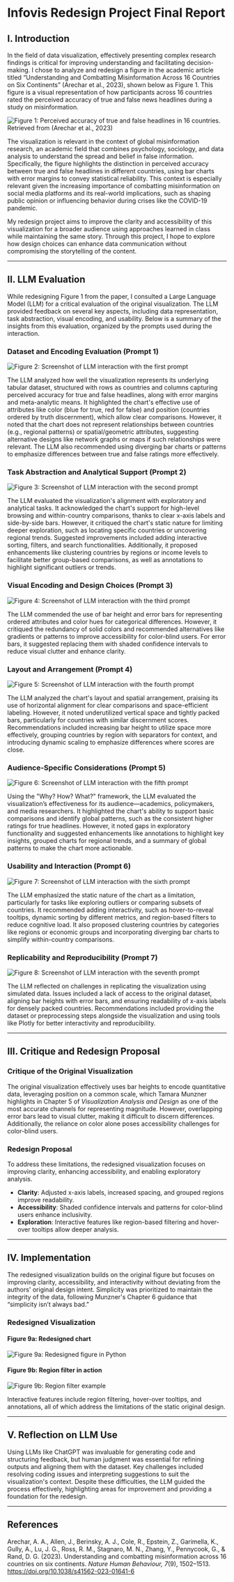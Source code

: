 # Infovis Redesign Project Final Report

## I. Introduction

In the field of data visualization, effectively presenting complex research findings is critical for improving understanding and facilitating decision-making. I chose to analyze and redesign a figure in the academic article titled “Understanding and Combatting Misinformation Across 16 Countries on Six Continents” (Arechar et al., 2023), shown below as Figure 1. This figure is a visual representation of how participants across 16 countries rated the perceived accuracy of true and false news headlines during a study on misinformation.

![Figure 1: Perceived accuracy of true and false headlines in 16 countries. Retrieved from (Arechar et al., 2023)](/Users/aidacamacho/Desktop/github/Infovis_Redesign/Figures/original_figure.png)

The visualization is relevant in the context of global misinformation research, an academic field that combines psychology, sociology, and data analysis to understand the spread and belief in false information. Specifically, the figure highlights the distinction in perceived accuracy between true and false headlines in different countries, using bar charts with error margins to convey statistical reliability. This context is especially relevant given the increasing importance of combatting misinformation on social media platforms and its real-world implications, such as shaping public opinion or influencing behavior during crises like the COVID-19 pandemic.

My redesign project aims to improve the clarity and accessibility of this visualization for a broader audience using approaches learned in class while maintaining the same story. Through this project, I hope to explore how design choices can enhance data communication without compromising the storytelling of the content.

---

## II. LLM Evaluation

While redesigning Figure 1 from the paper, I consulted a Large Language Model (LLM) for a critical evaluation of the original visualization. The LLM provided feedback on several key aspects, including data representation, task abstraction, visual encoding, and usability. Below is a summary of the insights from this evaluation, organized by the prompts used during the interaction.

### Dataset and Encoding Evaluation (Prompt 1)

![Figure 2: Screenshot of LLM interaction with the first prompt](/Users/aidacamacho/Desktop/github/Infovis_Redesign/Figures/prompt2.png)

The LLM analyzed how well the visualization represents its underlying tabular dataset, structured with rows as countries and columns capturing perceived accuracy for true and false headlines, along with error margins and meta-analytic means. It highlighted the chart's effective use of attributes like color (blue for true, red for false) and position (countries ordered by truth discernment), which allow clear comparisons. However, it noted that the chart does not represent relationships between countries (e.g., regional patterns) or spatial/geometric attributes, suggesting alternative designs like network graphs or maps if such relationships were relevant. The LLM also recommended using diverging bar charts or patterns to emphasize differences between true and false ratings more effectively.

### Task Abstraction and Analytical Support (Prompt 2)

![Figure 3: Screenshot of LLM interaction with the second prompt](/Users/aidacamacho/Desktop/github/Infovis_Redesign/Figures/prompt3.png)

The LLM evaluated the visualization's alignment with exploratory and analytical tasks. It acknowledged the chart's support for high-level browsing and within-country comparisons, thanks to clear x-axis labels and side-by-side bars. However, it critiqued the chart's static nature for limiting deeper exploration, such as locating specific countries or uncovering regional trends. Suggested improvements included adding interactive sorting, filters, and search functionalities. Additionally, it proposed enhancements like clustering countries by regions or income levels to facilitate better group-based comparisons, as well as annotations to highlight significant outliers or trends.

### Visual Encoding and Design Choices (Prompt 3)

![Figure 4: Screenshot of LLM interaction with the third prompt](/Users/aidacamacho/Desktop/github/Infovis_Redesign/Figures/prompt4.png)

The LLM commended the use of bar height and error bars for representing ordered attributes and color hues for categorical differences. However, it critiqued the redundancy of solid colors and recommended alternatives like gradients or patterns to improve accessibility for color-blind users. For error bars, it suggested replacing them with shaded confidence intervals to reduce visual clutter and enhance clarity.

### Layout and Arrangement (Prompt 4)

![Figure 5: Screenshot of LLM interaction with the fourth prompt](/Users/aidacamacho/Desktop/github/Infovis_Redesign/Figures/prompt5.png)

The LLM analyzed the chart's layout and spatial arrangement, praising its use of horizontal alignment for clear comparisons and space-efficient labeling. However, it noted underutilized vertical space and tightly packed bars, particularly for countries with similar discernment scores. Recommendations included increasing bar height to utilize space more effectively, grouping countries by region with separators for context, and introducing dynamic scaling to emphasize differences where scores are close.


### Audience-Specific Considerations (Prompt 5)

![Figure 6: Screenshot of LLM interaction with the fifth prompt](/Users/aidacamacho/Desktop/github/Infovis_Redesign/Figures/prompt6.png)

Using the "Why? How? What?" framework, the LLM evaluated the visualization’s effectiveness for its audience—academics, policymakers, and media researchers. It highlighted the chart's ability to support basic comparisons and identify global patterns, such as the consistent higher ratings for true headlines. However, it noted gaps in exploratory functionality and suggested enhancements like annotations to highlight key insights, grouped charts for regional trends, and a summary of global patterns to make the chart more actionable.


### Usability and Interaction (Prompt 6)

![Figure 7: Screenshot of LLM interaction with the sixth prompt](/Users/aidacamacho/Desktop/github/Infovis_Redesign/Figures/prompt7.png)

The LLM emphasized the static nature of the chart as a limitation, particularly for tasks like exploring outliers or comparing subsets of countries. It recommended adding interactivity, such as hover-to-reveal tooltips, dynamic sorting by different metrics, and region-based filters to reduce cognitive load. It also proposed clustering countries by categories like regions or economic groups and incorporating diverging bar charts to simplify within-country comparisons.


### Replicability and Reproducibility (Prompt 7)

![Figure 8: Screenshot of LLM interaction with the seventh prompt](/Users/aidacamacho/Desktop/github/Infovis_Redesign/Figures/prompt8.png)

The LLM reflected on challenges in replicating the visualization using simulated data. Issues included a lack of access to the original dataset, aligning bar heights with error bars, and ensuring readability of x-axis labels for densely packed countries. Recommendations included providing the dataset or preprocessing steps alongside the visualization and using tools like Plotly for better interactivity and reproducibility.

---

## III. Critique and Redesign Proposal

### Critique of the Original Visualization

The original visualization effectively uses bar heights to encode quantitative data, leveraging position on a common scale, which Tamara Munzner highlights in Chapter 5 of *Visualization Analysis and Design* as one of the most accurate channels for representing magnitude. However, overlapping error bars lead to visual clutter, making it difficult to discern differences. Additionally, the reliance on color alone poses accessibility challenges for color-blind users.

### Redesign Proposal

To address these limitations, the redesigned visualization focuses on improving clarity, enhancing accessibility, and enabling exploratory analysis.

- **Clarity**: Adjusted x-axis labels, increased spacing, and grouped regions improve readability.
- **Accessibility**: Shaded confidence intervals and patterns for color-blind users enhance inclusivity.
- **Exploration**: Interactive features like region-based filtering and hover-over tooltips allow deeper analysis.

---

## IV. Implementation

The redesigned visualization builds on the original figure but focuses on improving clarity, accessibility, and interactivity without deviating from the authors' original design intent. Simplicity was prioritized to maintain the integrity of the data, following Munzner's Chapter 6 guidance that “simplicity isn’t always bad.”

### Redesigned Visualization

#### Figure 9a: Redesigned chart  
![Figure 9a: Redesigned figure in Python](/Users/aidacamacho/Desktop/github/Infovis_Redesign/Figures/redesign1.png)

#### Figure 9b: Region filter in action  
![Figure 9b: Region filter example](/Users/aidacamacho/Desktop/github/Infovis_Redesign/Figures/redesign1_5.png)

Interactive features include region filtering, hover-over tooltips, and annotations, all of which address the limitations of the static original design.

---

## V. Reflection on LLM Use

Using LLMs like ChatGPT was invaluable for generating code and structuring feedback, but human judgment was essential for refining outputs and aligning them with the dataset. Key challenges included resolving coding issues and interpreting suggestions to suit the visualization's context. Despite these difficulties, the LLM guided the process effectively, highlighting areas for improvement and providing a foundation for the redesign.

---
## References

Arechar, A. A., Allen, J., Berinsky, A. J., Cole, R., Epstein, Z., Garimella, K., Gully, A., Lu, J. G., Ross, R. M., Stagnaro, M. N., Zhang, Y., Pennycook, G., & Rand, D. G. (2023). Understanding and combatting misinformation across 16 countries on six continents. *Nature Human Behaviour, 7*(9), 1502–1513. https://doi.org/10.1038/s41562-023-01641-6
